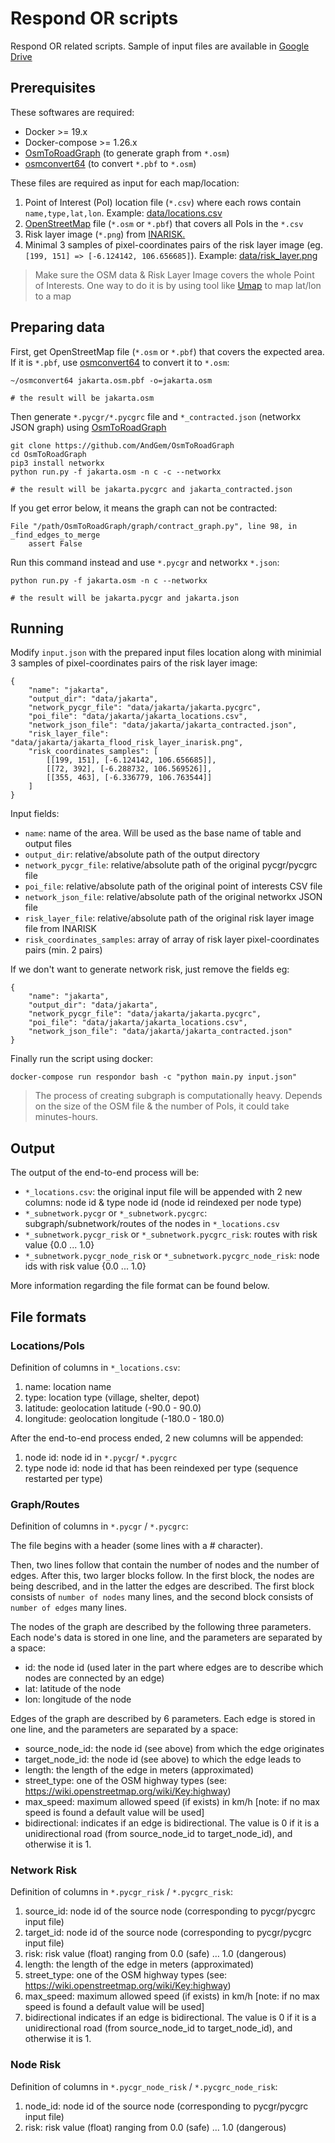 # Respond OR scripts

Respond OR related scripts. Sample of input files are available in [Google Drive](https://drive.google.com/drive/folders/1eOyR4GRGnSqLTzOl_rRk7EaK216bSXWH)

## Prerequisites

These softwares are required:

* Docker >= 19.x
* Docker-compose >= 1.26.x
* [OsmToRoadGraph](https://github.com/AndGem/OsmToRoadGraph) (to generate graph from `*.osm`)
* [osmconvert64](http://m.m.i24.cc/osmconvert64) (to convert `*.pbf` to `*.osm`)

These files are required as input for each map/location:

1. Point of Interest (PoI) location file (`*.csv`) where each rows contain `name,type,lat,lon`. Example: [data/locations.csv](data/locations.csv)
1. [OpenStreetMap](https://www.openstreetmap.org) file (`*.osm` or `*.pbf`) that covers all PoIs in the `*.csv`
1. Risk layer image (`*.png`) from [INARISK.](http://service1.inarisk.bnpb.go.id:6080/arcgis/rest/services/inaRISK)
1. Minimal 3 samples of pixel-coordinates pairs of the risk layer image (eg. `[199, 151] => [-6.124142, 106.656685]`). Example: [data/risk_layer.png](data/risk_layer.png)

> Make sure the OSM data & Risk Layer Image covers the whole Point of Interests. One way to do it is by using tool like [Umap](http://umap.openstreetmap.fr/) to map lat/lon to a map

## Preparing data

First, get OpenStreetMap file (`*.osm` or `*.pbf`) that covers the expected area. If it is `*.pbf`, use [osmconvert64](http://m.m.i24.cc/osmconvert64) to convert it to `*.osm`:

```
~/osmconvert64 jakarta.osm.pbf -o=jakarta.osm

# the result will be jakarta.osm
```

Then generate `*.pycgr/*.pycgrc` file and `*_contracted.json` (networkx JSON graph) using [OsmToRoadGraph](https://github.com/AndGem/OsmToRoadGraph)

```
git clone https://github.com/AndGem/OsmToRoadGraph
cd OsmToRoadGraph
pip3 install networkx
python run.py -f jakarta.osm -n c -c --networkx

# the result will be jakarta.pycgrc and jakarta_contracted.json
```
If you get error below, it means the graph can not be contracted:

```
File "/path/OsmToRoadGraph/graph/contract_graph.py", line 98, in _find_edges_to_merge
    assert False
```

Run this command instead and use `*.pycgr` and networkx `*.json`:

```
python run.py -f jakarta.osm -n c --networkx

# the result will be jakarta.pycgr and jakarta.json
```

## Running

Modify `input.json` with the prepared input files location along with minimial 3 samples of pixel-coordinates pairs of the risk layer image:

```
{
    "name": "jakarta",
    "output_dir": "data/jakarta",
    "network_pycgr_file": "data/jakarta/jakarta.pycgrc",
    "poi_file": "data/jakarta/jakarta_locations.csv",
    "network_json_file": "data/jakarta/jakarta_contracted.json",    
    "risk_layer_file": "data/jakarta/jakarta_flood_risk_layer_inarisk.png",
    "risk_coordinates_samples": [
        [[199, 151], [-6.124142, 106.656685]],
        [[72, 392], [-6.288732, 106.569526]],
        [[355, 463], [-6.336779, 106.763544]]
    ]
}
```

Input fields:

* `name`: name of the area. Will be used as the base name of table and output files
* `output_dir`: relative/absolute path of the output directory
* `network_pycgr_file`: relative/absolute path of the original pycgr/pycgrc file
* `poi_file`: relative/absolute path of the original point of interests CSV file
* `network_json_file`: relative/absolute path of the original networkx JSON file
* `risk_layer_file`: relative/absolute path of the original risk layer image file from INARISK
* `risk_coordinates_samples`: array of array of risk layer pixel-coordinates pairs (min. 2 pairs)

If we don't want to generate network risk, just remove the fields eg:


```
{
    "name": "jakarta",
    "output_dir": "data/jakarta",
    "network_pycgr_file": "data/jakarta/jakarta.pycgrc",
    "poi_file": "data/jakarta/jakarta_locations.csv",
    "network_json_file": "data/jakarta/jakarta_contracted.json"
}
```

Finally run the script using docker:

```
docker-compose run respondor bash -c "python main.py input.json"
```
> The process of creating subgraph is computationally heavy. Depends on the size of the OSM file & the number of PoIs, it could take minutes-hours. 

## Output

The output of the end-to-end process will be:

* `*_locations.csv`: the original input file will be appended with 2 new columns: node id & type node id (node id reindexed per node type)
* `*_subnetwork.pycgr` or `*_subnetwork.pycgrc`: subgraph/subnetwork/routes of the nodes in `*_locations.csv`
* `*_subnetwork.pycgr_risk` or `*_subnetwork.pycgrc_risk`: routes with risk value {0.0 ... 1.0}
* `*_subnetwork.pycgr_node_risk` or `*_subnetwork.pycgrc_node_risk`: node ids with risk value {0.0 ... 1.0}

More information regarding the file format can be found below.

## File formats

### Locations/PoIs

Definition of columns in `*_locations.csv`:

1. name: location name
1. type: location type (village, shelter, depot)
1. latitude: geolocation latitude (-90.0 - 90.0)
1. longitude: geolocation longitude (-180.0 - 180.0)

After the end-to-end process ended, 2 new columns will be appended:

1. node id: node id in `*.pycgr`/ `*.pycgrc`
1. type node id: node id that has been reindexed per type (sequence restarted per type)

### Graph/Routes

Definition of columns in `*.pycgr` / `*.pycgrc`:

The file begins with a header (some lines with a # character).

Then, two lines follow that contain the number of nodes and the number of edges. After this, two larger blocks follow. In the first block, the nodes are being described, and in the latter the edges are described. The first block consists of `number of nodes` many lines, and the second block consists of `number of edges` many lines.

The nodes of the graph are described by the following three parameters. Each node's data is stored in one line, and the parameters are separated by a space:
* id: the node id (used later in the part where edges are to describe which nodes are connected by an edge)
* lat: latitude of the node
* lon: longitude of the node

Edges of the graph are described by 6 parameters. Each edge is stored in one line, and the parameters are separated by a space:

* source_node_id: the node id (see above) from which the edge originates
* target_node_id: the node id (see above) to which the edge leads to
* length: the length of the edge in meters (approximated)
* street_type: one of the OSM highway types (see: https://wiki.openstreetmap.org/wiki/Key:highway)
* max_speed: maximum allowed speed (if exists) in km/h [note: if no max speed is found a default value will be used]
* bidirectional: indicates if an edge is bidirectional. The value is 0 if it is a unidirectional road (from source_node_id to target_node_id), and otherwise it is 1.

### Network Risk

Definition of columns in `*.pycgr_risk` / `*.pycgrc_risk`:

1. source_id: node id of the source node (corresponding to pycgr/pycgrc input file)
1. target_id: node id of the source node (corresponding to pycgr/pycgrc input file)
1. risk: risk value (float) ranging from 0.0 (safe) … 1.0 (dangerous)
1. length: the length of the edge in meters (approximated)
1. street_type: one of the OSM highway types (see: https://wiki.openstreetmap.org/wiki/Key:highway)
1. max_speed: maximum allowed speed (if exists) in km/h [note: if no max speed is found a default value will be used]
1. bidirectional indicates if an edge is bidirectional. The value is 0 if it is a unidirectional road (from source_node_id to target_node_id), and otherwise it is 1.

### Node Risk

Definition of columns in `*.pycgr_node_risk` / `*.pycgrc_node_risk`:

1. node_id: node id of the source node (corresponding to pycgr/pycgrc input file)
1. risk: risk value (float) ranging from 0.0 (safe) … 1.0 (dangerous)
